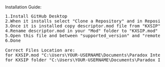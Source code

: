 Installation Guide:
<pre>
1.Install GitHub Desktop
2.When it installs select "Clone a Repository" and in Repository URL paste: https://github.com/OneManArmy1984/kxsip , for Local Path: C:\Users\YOUR-USERNAME\Documents\Paradox Interactive\Hearts of Iron IV\mod
3.Once it is installed copy descriptor.mod file from "KXSIP" to "Mod" Folder
4.Rename descriptor.mod in your "Mod" folder to "KXSIP.mod"
5.Open this file and between "supported_version" and "remote_file_id" add line "path="C:/Users/YOUR-USERNAME/Documents/Paradox Interactive/Hearts of Iron IV/mod/KXSIP" and change <YOUR-USERNAME>
6.Done

Correct Files Location are:
for KXSIP.mod "C:\Users\YOUR-USERNAME\Documents\Paradox Interactive\Hearts of Iron IV\mod\KXSIP.mod"
for KXSIP folder "C:\Users\YOUR-USERNAME\Documents\Paradox Interactive\Hearts of Iron IV\mod\KXSIP"
